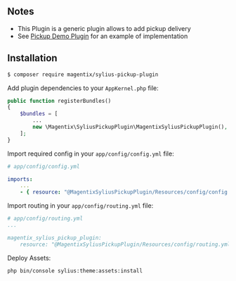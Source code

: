 ## Notes

* This Plugin is a generic plugin allows to add pickup delivery
* See [Pickup Demo Plugin](https://github.com/magentix/SyliusPickupDemoPlugin) for an example of implementation

## Installation

```bash
$ composer require magentix/sylius-pickup-plugin
```
    
Add plugin dependencies to your `AppKernel.php` file:

```php
public function registerBundles()
{
    $bundles = [
        ...
        new \Magentix\SyliusPickupPlugin\MagentixSyliusPickupPlugin(),
    ];
}
```

Import required config in your `app/config/config.yml` file:

```yaml
# app/config/config.yml

imports:
    ...   
    - { resource: "@MagentixSyliusPickupPlugin/Resources/config/config.yml" }
```

Import routing in your `app/config/routing.yml` file:

```yaml
# app/config/routing.yml
...

magentix_sylius_pickup_plugin:
    resource: "@MagentixSyliusPickupPlugin/Resources/config/routing.yml"
```

Deploy Assets:

```bash
php bin/console sylius:theme:assets:install